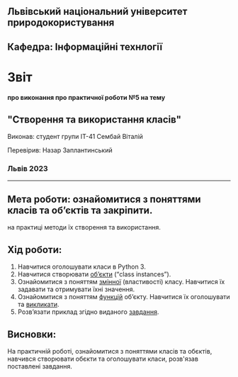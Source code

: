 ## Львівський національний університет природокористування

## Кафедра: Інформаційні технлогії


# Звіт
#### про виконання про практичної роботи №5 на тему 

## "Створення та використання класів"

Виконав: студент групи ІТ-41 Сембай Віталій

Перевірив: Назар Заплантинський


### Львів 2023
-------------------------------------------------------------
## Мета роботи: ознайомитися з поняттями класів та об’єктів та закріпити.
на практиці методи їх створення та використання.
## Хід роботи:
1. Навчитися оголошувати класи в Python 3.
2. Навчитися створювати [об’єкти](/OOP/script_обєкти.py) (“class instances”).
3. Ознайомитися з поняттям [змінної](/OOP/script_змінні%20обєкти.py) (властивості) класу. Навчитися їх
задавати та отримувати їхні значення.
4. Ознайомитися з поняттям [функцій](/OOP/script_функції%20обєкта.py) об’єкту. Навчитися їх оголошувати
та [викликати](/OOP/script_int.py).
5. Розв’язати приклад згідно виданого [завдання][def].


## Висновки:
 На практичній роботі, ознайомитися з поняттями класів та обєктів, навчився створювати обєкти та оголошувати класи, розв'язав поставлені завдання.

[def]: /OOP/script_завдання.py